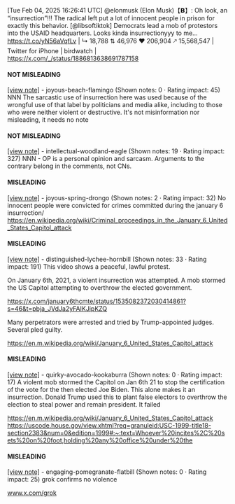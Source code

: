 [Tue Feb 04, 2025 16:26:41 UTC] @elonmusk (Elon Musk)【𝗕】: Oh look, an “insurrection”!!! The radical left put a lot of innocent people in prison for exactly this behavior. [@libsoftiktok] Democrats lead a mob of protestors into the USAID headquarters. Looks kinda insurrectionyyy to me… https://t.co/yN56aVqfLv | ↳ 18,788 ⇅ 46,976 ♥ 206,904 🡕 15,568,547 | Twitter for iPhone | birdwatch | https://x.com/_/status/1886813638691787158

#### NOT MISLEADING

[[view note]](https://x.com/i/birdwatch/n/1886929629606220230) - joyous-beach-flamingo (Shown notes: 0 · Rating impact: 45)
NNN The sarcastic use of insurrection here was used because of the wrongful use of that label by politicians and media alike, including to those who were neither violent or destructive. It's not misinformation nor misleading, it needs no note

#### NOT MISLEADING

[[view note]](https://x.com/i/birdwatch/n/1886850072379539772) - intellectual-woodland-eagle (Shown notes: 19 · Rating impact: 327)
NNN - OP is a personal opinion and sarcasm. Arguments to the contrary belong in the comments, not CNs.

#### MISLEADING

[[view note]](https://x.com/i/birdwatch/n/1886959555978084579) - joyous-spring-drongo (Shown notes: 2 · Rating impact: 32)
No innocent people were convicted for crimes committed during the january 6 insurrection/ https://en.wikipedia.org/wiki/Criminal_proceedings_in_the_January_6_United_States_Capitol_attack

#### MISLEADING

[[view note]](https://x.com/i/birdwatch/n/1886841007293260075) - distinguished-lychee-hornbill (Shown notes: 33 · Rating impact: 191)
This video shows a peaceful, lawful protest.

On January 6th, 2021, a violent insurrection was attempted. A mob stormed the US Capitol attempting to overthrow the elected government.

https://x.com/january6thcmte/status/1535082372030414861?s=46&t=pbja_JVdJa2yFAIKJipKZQ

Many perpetrators were arrested and tried by Trump-appointed judges. Several pled guilty.

https://en.m.wikipedia.org/wiki/January_6_United_States_Capitol_attack

#### MISLEADING

[[view note]](https://x.com/i/birdwatch/n/1886829725345104094) - quirky-avocado-kookaburra (Shown notes: 0 · Rating impact: 17)
A violent mob stormed the Capitol on Jan 6th 21 to stop the certification of the vote for the then elected Joe Biden. This alone makes it an insurrection. Donald Trump used this to plant false electors to overthrow the election to steal power and remain president. It failed 

https://en.m.wikipedia.org/wiki/January_6_United_States_Capitol_attack
https://uscode.house.gov/view.xhtml?req=granuleid:USC-1999-title18-section2383&num=0&edition=1999#:~:text=Whoever%20incites%2C%20sets%20on%20foot,holding%20any%20office%20under%20the

#### MISLEADING

[[view note]](https://x.com/i/birdwatch/n/1886833034470580508) - engaging-pomegranate-flatbill (Shown notes: 0 · Rating impact: 25)
grok confirms no violence 

www.x.com/grok
